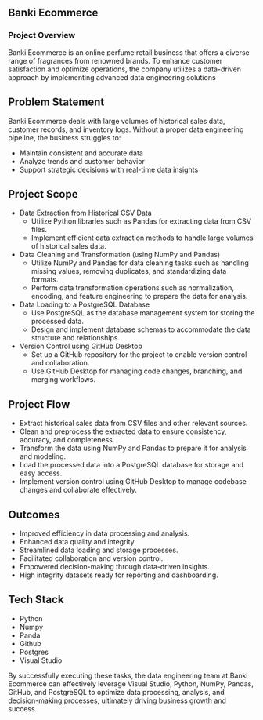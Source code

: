 ## Banki Ecommerce

### Project Overview
Banki Ecommerce is an online perfume retail business that offers a diverse range of fragrances from renowned brands. To enhance customer satisfaction and optimize operations, the company utilizes a data-driven approach by implementing advanced data engineering solutions

## Problem Statement
Banki Ecommerce deals with large volumes of historical sales data, customer records, and inventory logs. Without a proper data engineering pipeline, the business struggles to:
- Maintain consistent and accurate data
- Analyze trends and customer behavior
- Support strategic decisions with real-time data insights

## Project Scope
- Data Extraction from Historical CSV Data
  - Utilize Python libraries such as Pandas for extracting data from CSV files.
  - Implement efficient data extraction methods to handle large volumes of historical sales data.
- Data Cleaning and Transformation (using NumPy and Pandas)
  - Utilize NumPy and Pandas for data cleaning tasks such as handling missing values, removing duplicates, and standardizing data formats.
  - Perform data transformation operations such as normalization, encoding, and feature engineering to prepare the data for analysis.
- Data Loading to a PostgreSQL Database
  - Use PostgreSQL as the database management system for storing the processed data.
  - Design and implement database schemas to accommodate the data structure and relationships.
- Version Control using GitHub Desktop
  - Set up a GitHub repository for the project to enable version control and collaboration.
  - Use GitHub Desktop for managing code changes, branching, and merging workflows.

## Project Flow
- Extract historical sales data from CSV files and other relevant sources.
- Clean and preprocess the extracted data to ensure consistency, accuracy, and completeness.
- Transform the data using NumPy and Pandas to prepare it for analysis and modeling.
- Load the processed data into a PostgreSQL database for storage and easy access.
- Implement version control using GitHub Desktop to manage codebase changes and collaborate effectively.

## Outcomes

- Improved efficiency in data processing and analysis.
- Enhanced data quality and integrity.
- Streamlined data loading and storage processes.
- Facilitated collaboration and version control.
- Empowered decision-making through data-driven insights.
- High integrity datasets ready for reporting and dashboarding.

## Tech Stack
- Python
- Numpy
- Panda
- Github
- Postgres
- Visual Studio

By successfully executing these tasks, the data engineering team at Banki Ecommerce can effectively leverage Visual Studio, Python, NumPy, Pandas, GitHub, and PostgreSQL to optimize data processing, analysis, and decision-making processes, ultimately driving business growth and success.

